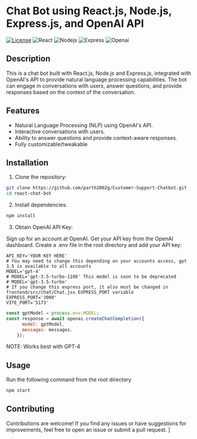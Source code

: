 # Chat Bot using React.js, Node.js, Express.js, and OpenAI API

[![License](https://img.shields.io/badge/License-MIT-blue.svg)](https://opensource.org/licenses/MIT)
![React](https://img.shields.io/badge/-ReactJs-61DAFB?logo=react&logoColor=white&style=for-the-badge)
![Nodejs](https://img.shields.io/badge/Node.js-43853D?style=for-the-badge&logo=node.js&logoColor=white)
![Express](https://img.shields.io/badge/Express.js-404D59?style=for-the-badge)
![Openai](https://img.shields.io/badge/Openai-404D59?style=for-the-badge)

## Description

This is a chat bot built with React.js, Node.js and Express.js, integrated with OpenAI's API to provide natural language processing capabilities. The bot can engage in conversations with users, answer questions, and provide responses based on the context of the conversation.

## Features

- Natural Language Processing (NLP) using OpenAI's API.
- Interactive conversations with users.
- Ability to answer questions and provide context-aware responses.
- Fully customizable/tweakable



## Installation

1. Clone the repository:

```bash
git clone https://github.com/parth2002g/Customer-Support-Chatbot.git
cd react-chat-bot
```

2. Install dependencies:

```bash
npm install
```

3. Obtain OpenAI API Key:

Sign up for an account at OpenAI.
Get your API key from the OpenAI dashboard.
Create a .env file in the root directory and add your API key:
```dotenv
API_KEY='YOUR KEY HERE'
# You may need to change this depending on your accounts access, gpt 3.5 is available to all accounts
MODEL='gpt-4'
# MODEL='gpt-3.5-turbo-1106' This model is soon to be deprecated
# MODEL='gpt-3.5-turbo'
# If you change this express port, it also must be changed in frontend/src/chat/Chat.jsx EXPRESS_PORT variable
EXPRESS_PORT='3000' 
VITE_PORT='5173'
```
```javascript
const gptModel = process.env.MODEL;
const response = await openai.createChatCompletion({
      model: gptModel,
      messages: messages,
    });
```
NOTE: Works best with GPT-4

## Usage
Run the following command from the root directory
```bash
npm start
```

## Contributing
Contributions are welcome! If you find any issues or have suggestions for improvements, feel free to open an issue or submit a pull request.
]


